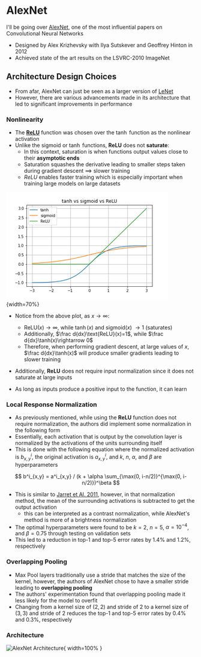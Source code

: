 # AlexNet
I'll be going over [AlexNet](https://proceedings.neurips.cc/paper/2012/file/c399862d3b9d6b76c8436e924a68c45b-Paper.pdf),
one of the most influential papers on Convolutional Neural Networks

- Designed by Alex Krizhevsky with Ilya Sutskever and Geoffrey Hinton in 2012
- Achieved state of the art results on the LSVRC-2010 ImageNet

## Architecture Design Choices

- From afar, AlexNet can just be seen as a larger version of [LeNet](http://yann.lecun.com/exdb/publis/pdf/lecun-01a.pdf)
- However, there are various advancements made in its architecture that led to significant improvements in performance

### Nonlinearity

- The [__ReLU__](https://machinelearningmastery.com/rectified-linear-activation-function-for-deep-learning-neural-networks/) function was chosen over
the $\tanh$ function as the nonlinear activation
- Unlike the $\text{sigmoid}$ or $\tanh$ functions, __ReLU__ does not __saturate__:
    - In this context, saturation is when functions output values close to their __asymptotic ends__
    - Saturation squashes the derivative leading to smaller steps taken during gradient descent $\implies$ slower training
    - $ReLU$ enables faster training which is especially important when training large models on large datasets

![](img/fn_compare.png#center){width=70%}

- Notice from the above plot, as $x \rightarrow \infty$:
    - $\text{ReLU}(x) \rightarrow \infty$, while $\tanh(x)$ and $\text{sigmoid}(x)$ $\rightarrow 1$ (saturates)
    - Additionally, $\frac d{dx}\text{ReLU}(x)=1$, while $\frac d{dx}\tanh(x)\rightarrow 0$
    - Therefore, when performing gradient descent, at large values of $x$, $\frac d{dx}\tanh(x)$ will produce smaller gradients leading to slower training

- Additionally, __ReLU__ does not require input normalization since it does not saturate at large inputs
- As long as inputs produce a positive input to the function, it can learn 

### Local Response Normalization

- As previously mentioned, while using the __ReLU__ function does not require normalization, the authors did implement some normalization in the following form
- Essentially, each activation that is output by the convolution layer is normalized by the activations of the units surrounding itself
- This is done with the following equation where the normalized activation is $b^i_{x,y}$, the original activation is $a^i_{x,y}$, and $k$, $n$, $\alpha$, and $\beta$ are hyperparameters

$$
b^i_{x,y} = a^i_{x,y} / (k + \alpha \sum_{\max(0, i-n/2)}^{\max(0, i-n/2)})^\beta
$$

- This is similar to [Jarret et Al. 2011](https://ieeexplore.ieee.org/document/5459469), however, in that normalization method, the mean of the surrounding activations is subtracted to get the output activation
    - this can be interpreted as a contrast normalization, while AlexNet's method is more of a brightness normalization
- The optimal hyperparameters were found to be $k=2$, $n=5$, $\alpha=10^{-4}$, and $\beta=0.75$ through testing on validation sets
- This led to a reduction in top-1 and top-5 error rates by 1.4% and 1.2%, respectively



### Overlapping Pooling

- Max Pool layers traditionally use a stride that matches the size of the kernel, however, the authors of AlexNet chose to have a smaller stride leading to __overlapping pooling__
- The authors' experimentation found that overlapping pooling made it less likely for the model to overfit
- Changing from a kernel size of $(2, 2)$ and stride of $2$ to a kernel size of $(3, 3)$ and stride of $2$ reduces the top-1 and top-5 error rates by $0.4\%$ and $0.3\%$, respectively

### Architecture
![AlexNet Architecture](https://www.researchgate.net/profile/Nicola-Strisciuglio/publication/339756908/figure/fig5/AS:866265283457032@1583545146587/AlexNet-architecture-used-as-the-baseline-model-for-the-analysis-of-results-on-the.png#center){ width=100% }
